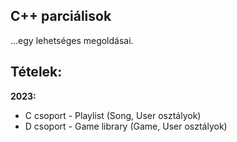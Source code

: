 ## C++ parciálisok

...egy lehetséges megoldásai.

## Tételek:

**2023:**

- C csoport - Playlist (Song, User osztályok)
- D csoport - Game library (Game, User osztályok)
